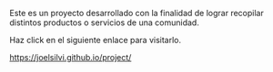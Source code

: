 Este es un proyecto desarrollado con la finalidad de lograr recopilar distintos productos o servicios de una comunidad.



Haz click en el siguiente enlace para visitarlo.

https://joelsilvi.github.io/project/

